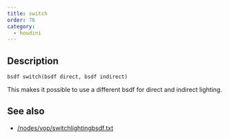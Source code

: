 ```yaml
---
title: switch
order: 76
category:
  - houdini
---
```


## Description

`bsdf switch(bsdf direct, bsdf indirect)`

This makes it possible to use a different bsdf for direct and indirect
lighting.

## See also

- [/nodes/vop/switchlightingbsdf.txt](../../nodes/vop/switchlightingbsdf.txt)
